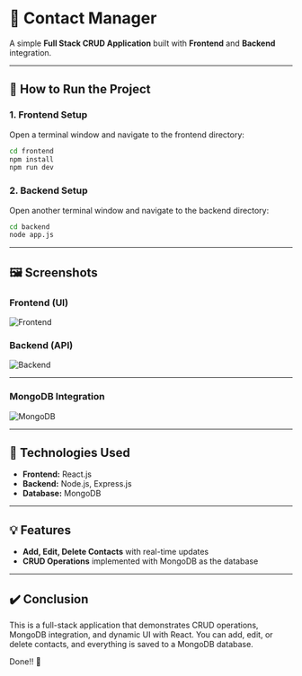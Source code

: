 

# 🎉 **Contact Manager**

A simple **Full Stack CRUD Application** built with **Frontend** and **Backend** integration.

---

## 🚀 **How to Run the Project**

### 1. **Frontend Setup**
Open a terminal window and navigate to the frontend directory:

```bash
cd frontend
npm install
npm run dev
```

### 2. **Backend Setup**
Open another terminal window and navigate to the backend directory:

```bash
cd backend
node app.js
```

---

## 🖼️ **Screenshots**

### **Frontend (UI)**

![Frontend](https://github.com/user-attachments/assets/cd0f6f4b-58b1-4afd-9cd2-2efed590f7ed)

### **Backend (API)**

![Backend](https://github.com/user-attachments/assets/cf64458b-cb70-4d5f-a1ad-6956b686262f)

---

### **MongoDB Integration**

![MongoDB](https://github.com/user-attachments/assets/3983b776-d58e-468d-a7dc-615d8aeb579d)

---

## 🔧 **Technologies Used**

- **Frontend:** React.js
- **Backend:** Node.js, Express.js
- **Database:** MongoDB

---

## 💡 **Features**
- **Add, Edit, Delete Contacts** with real-time updates
- **CRUD Operations** implemented with MongoDB as the database

---

## ✔️ **Conclusion**
This is a full-stack application that demonstrates CRUD operations, MongoDB integration, and dynamic UI with React. You can add, edit, or delete contacts, and everything is saved to a MongoDB database.

Done!! 🎉

